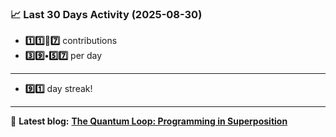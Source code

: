 <!--START_STATS-->
### 📈 Last 30 Days Activity (2025-08-30)  
- **1️⃣1️⃣🎱7️⃣** contributions  
- **3️⃣9️⃣•5️⃣7️⃣** per day
---
- **9️⃣1️⃣** day streak!
---
📝 **Latest blog:** [**The Quantum Loop: Programming in Superposition**](https://andriak.com/blog/quantum-loop)
<!--END_STATS-->
